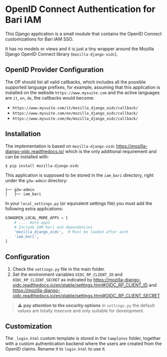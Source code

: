 # OpenID Connect Authentication for Bari IAM

This Django application is a small module that contains the OpenID Connect customizations
for Bari IAM SSO.

It has no models or views and it is just a tiny wrapper around the Mozilla
Django OpenID Connect library (`mozilla-django-oidc`).

## OpenID Provider Configuration

The OP should list all valid callbacks, which includes all the possible supported language
prefixes, for example, assuming that this application is installed on the website `https://www.mysuite.com`
and the active languages are `it`, `en`, `de`, the callbacks would become:

+ `https://www.mysuite.com/it/mozilla_django_oidc/callback/`
+ `https://www.mysuite.com/en/mozilla_django_oidc/callback/`
+ `https://www.mysuite.com/de/mozilla_django_oidc/callback/`

## Installation

The implementation is based on `mozilla-django-oidc` https://mozilla-django-oidc.readthedocs.io/
which is the only additional requirement and can be installed with:

```bash
$ pip install mozilla-django-oidc
```

This application is supposed to be stored in the `iam_bari` directory, right under the `g3w-admin`
directory:

```text
├── g3w-admin
│   ├── iam_bari
```

In your `local_settings.py` (or equivalent settings file) you must add the following extra applications:

```python
G3WADMIN_LOCAL_MORE_APPS = [
    # .... more apps
    # Include IAM bari and dependencies
    'mozilla_django_oidc',  # Must be loaded after auth
    'iam_bari',
]
```

## Configuration

1. Check the `settings.py` file in the main folder.
2. Set the environment variables `OIDC_RP_CLIENT_ID` and `OIDC_RP_CLIENT_SECRET` as indicated
   by https://mozilla-django-oidc.readthedocs.io/en/stable/settings.html#OIDC_RP_CLIENT_ID and
   https://mozilla-django-oidc.readthedocs.io/en/stable/settings.html#OIDC_RP_CLIENT_SECRET


> ⚠ **pay attention to the security options** in `settings.py` the default values are
> totally insecure and only suitable for development.


## Customization

The `_login.html` custom template is stored in the `tamplates` folder, together with a custom authentication
backend where the users are created from the OpenID claims. Rename it to `login.html` to use it.
